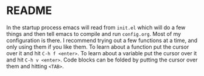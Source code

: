 # README #

In the startup process emacs will read from ``init.el`` which will do
a few things and then tell emacs to compile and run
``config.org``. Most of my configuration is there. I recommend trying
out a few functions at a time, and only using them if you like
them. To learn about a function put the cursor over it and hit ``C-h f
<enter>``. To learn about a variable put the cursor over it and hit
``C-h v <enter>``. Code blocks can be folded by putting the cursor
over them and hitting ``<TAB>``.
